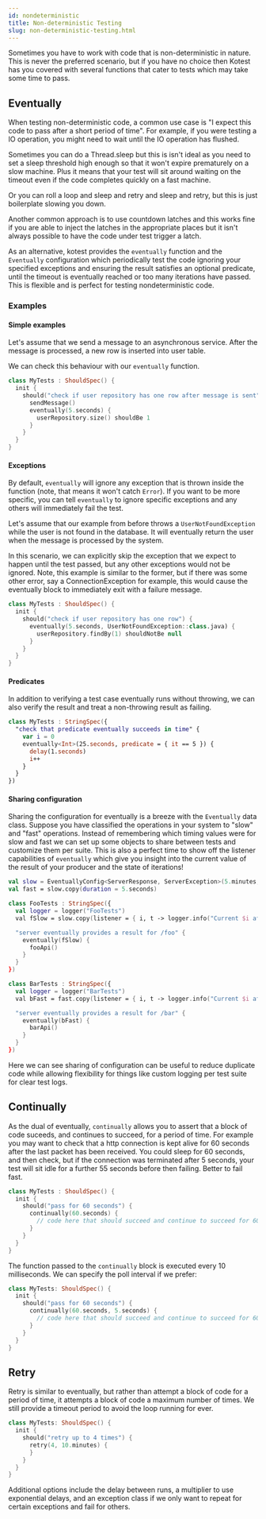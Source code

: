 ```yaml
---
id: nondeterministic
title: Non-deterministic Testing
slug: non-deterministic-testing.html
---
```




Sometimes you have to work with code that is non-deterministic in nature. This is never the preferred scenario, but if you have no choice then
Kotest has you covered with several functions that cater to tests which may take some time to pass.

## Eventually <a name="eventually"></a>

When testing non-deterministic code, a common use case is "I expect this code to pass after a short period of time". For example, if you
were testing a IO operation, you might need to wait until the IO operation has flushed.

Sometimes you can do a Thread.sleep but this is isn't ideal as you need to set a sleep threshold high enough so that it won't expire prematurely on a slow machine.
Plus it means that your test will sit around waiting on the timeout even if the code completes quickly on a fast machine.

Or you can roll a loop and sleep and retry and sleep and retry, but this is just boilerplate slowing you down.

Another common approach is to use countdown latches and this works fine if you are able to inject the latches in the appropriate places but it isn't always
possible to have the code under test trigger a latch.

As an alternative, kotest provides the `eventually` function and the `Eventually` configuration which periodically test the code
ignoring your specified exceptions and ensuring the result satisfies an optional predicate, until the timeout is eventually reached or
too many iterations have passed. This is flexible and is perfect for testing nondeterministic code.

### Examples


#### Simple examples

Let's assume that we send a message to an asynchronous service. After the message is processed, a new row is inserted into user table.

We can check this behaviour with our `eventually` function.

```kotlin
class MyTests : ShouldSpec() {
  init {
    should("check if user repository has one row after message is sent") {
      sendMessage()
      eventually(5.seconds) {
        userRepository.size() shouldBe 1
      }
    }
  }
}
```

#### Exceptions

By default, `eventually` will ignore any exception that is thrown inside the function (note, that means it won't catch `Error`).
If you want to be more specific, you can tell `eventually` to ignore specific exceptions and any others will immediately fail the test.

Let's assume that our example from before throws a `UserNotFoundException` while the user is not found in the database.
It will eventually return the user when the message is processed by the system.

In this scenario, we can explicitly skip the exception that we expect to happen until the test passed, but any other exceptions would
not be ignored. Note, this example is similar to the former, but if there was some other error, say a ConnectionException for example, this would cause
the eventually block to immediately exit with a failure message.


```kotlin
class MyTests : ShouldSpec() {
  init {
    should("check if user repository has one row") {
      eventually(5.seconds, UserNotFoundException::class.java) {
        userRepository.findBy(1) shouldNotBe null
      }
    }
  }
}
```

#### Predicates

In addition to verifying a test case eventually runs without throwing, we can also verify the result and treat a non-throwing result as failing.

```kotlin
class MyTests : StringSpec({
  "check that predicate eventually succeeds in time" {
    var i = 0
    eventually<Int>(25.seconds, predicate = { it == 5 }) {
      delay(1.seconds)
      i++
    }
  }
})
```

#### Sharing configuration

Sharing the configuration for eventually is a breeze with the `Eventually` data class. Suppose you have classified the operations in your
system to "slow" and "fast" operations. Instead of remembering which timing values were for slow and fast we can set up some objects to share between tests
and customize them per suite. This is also a perfect time to show off the listener capabilities of `eventually` which give you insight
into the current value of the result of your producer and the state of iterations!

```kotlin
val slow = EventuallyConfig<ServerResponse, ServerException>(5.minutes, interval = 25.milliseconds.fibonacci(), exceptionClass = ServerException::class)
val fast = slow.copy(duration = 5.seconds)

class FooTests : StringSpec({
  val logger = logger("FooTests")
  val fSlow = slow.copy(listener = { i, t -> logger.info("Current $i after {${t.times} attempts")})

  "server eventually provides a result for /foo" {
    eventually(fSlow) {
      fooApi()
    }
  }
})

class BarTests : StringSpec({
  val logger = logger("BarTests")
  val bFast = fast.copy(listener = { i, t -> logger.info("Current $i after {${t.times} attempts")})

  "server eventually provides a result for /bar" {
    eventually(bFast) {
      barApi()
    }
  }
})

```

Here we can see sharing of configuration can be useful to reduce duplicate code while allowing flexibility for things like
custom logging per test suite for clear test logs.

## Continually <a name="continually"></a>

As the dual of eventually, `continually` allows you to assert that a block of code suceeds, and continues to succeed, for a period of time.
For example you may want to check that a http connection is kept alive for 60 seconds after the last packet has been received.
You could sleep for 60 seconds, and then check, but if the connection was terminated after 5 seconds, your test will sit idle for a further 55 seconds before then failing.
Better to fail fast.

```kotlin
class MyTests : ShouldSpec() {
  init {
    should("pass for 60 seconds") {
      continually(60.seconds) {
        // code here that should succeed and continue to succeed for 60 seconds
      }
    }
  }
}
```

The function passed to the `continually` block is executed every 10 milliseconds. We can specify the poll interval if we prefer:

```kotlin
class MyTests: ShouldSpec() {
  init {
    should("pass for 60 seconds") {
      continually(60.seconds, 5.seconds) {
        // code here that should succeed and continue to succeed for 60 seconds
      }
    }
  }
}
```

## Retry <a name="retry"></a>

Retry is similar to eventually, but rather than attempt a block of code for a period of time, it attempts a block of code a maximum number of times.
We still provide a timeout period to avoid the loop running for ever.

```kotlin
class MyTests: ShouldSpec() {
  init {
    should("retry up to 4 times") {
      retry(4, 10.minutes) {
      }
    }
  }
}
```

Additional options include the delay between runs, a multiplier to use exponential delays, and an exception class if we only want to
repeat for certain exceptions and fail for others.

